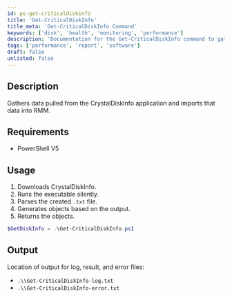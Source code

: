 ```yaml
---
id: ps-get-criticaldiskinfo
title: 'Get-CriticalDiskInfo'
title_meta: 'Get-CriticalDiskInfo Command'
keywords: ['disk', 'health', 'monitoring', 'performance']
description: 'Documentation for the Get-CriticalDiskInfo command to gather data pulled from the CrystalDiskInfo application and return it to RMM.'
tags: ['performance', 'report', 'software']
draft: false
unlisted: false
---
```


## Description
Gathers data pulled from the CrystalDiskInfo application and imports that data into RMM.

## Requirements
- PowerShell V5

## Usage
1. Downloads CrystalDiskInfo.
2. Runs the executable silently.
3. Parses the created `.txt` file.
4. Generates objects based on the output.
5. Returns the objects.

```powershell
$GetDiskInfo = .\Get-CriticalDiskInfo.ps1
```

## Output
Location of output for log, result, and error files:

- `.\\Get-CriticalDiskInfo-log.txt`
- `.\\Get-CriticalDiskInfo-error.txt`
